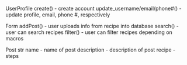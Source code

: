 UserProfile
  create() - create account
  update_username/email/phone#() - update profile, email, phone #, respectively

Form
  addPost() - user uploads info from recipe into database
  search() - user can search recipes
  filter() - user can filter recipes depending on macros

Post
  str name - name of post
  description - description of post
  recipe - steps
